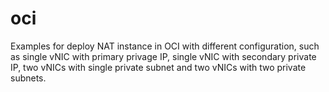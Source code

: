 # oci

Examples for deploy NAT instance in OCI with different configuration,  such as single vNIC with primary privage IP,  single vNIC with secondary private IP,  two vNICs with single private subnet and two vNICs with two private subnets. 

